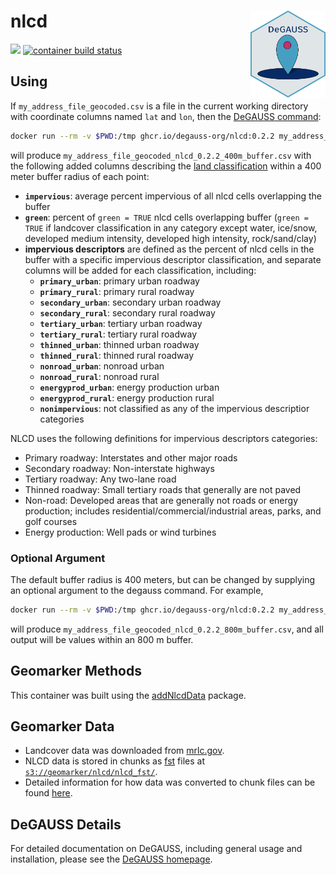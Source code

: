 # nlcd <a href='https://degauss.org'><img src='https://github.com/degauss-org/degauss_hex_logo/raw/main/PNG/degauss_hex.png' align='right' height='138.5' /></a>

[![](https://img.shields.io/github/v/release/degauss-org/nlcd?color=469FC2&label=version&sort=semver)](https://github.com/degauss-org/nlcd/releases)
[![container build status](https://github.com/degauss-org/nlcd/workflows/build-deploy-release/badge.svg)](https://github.com/degauss-org/nlcd/actions/workflows/build-deploy-release.yaml)

## Using

If `my_address_file_geocoded.csv` is a file in the current working directory with coordinate columns named `lat` and `lon`, then the [DeGAUSS command](https://degauss.org/using_degauss.html#DeGAUSS_Commands):

```sh
docker run --rm -v $PWD:/tmp ghcr.io/degauss-org/nlcd:0.2.2 my_address_file_geocoded.csv
```

will produce `my_address_file_geocoded_nlcd_0.2.2_400m_buffer.csv` with the following added columns describing the [land classification](https://www.mrlc.gov/data/legends/national-land-cover-database-class-legend-and-description) within a 400 meter buffer radius of each point:

- **`impervious`**: average percent impervious of all nlcd cells overlapping the buffer
- **`green`**: percent of `green = TRUE` nlcd cells overlapping buffer (`green = TRUE` if landcover classification in any category except water, ice/snow, developed medium intensity, developed high intensity, rock/sand/clay)
- **impervious descriptors** are defined as the percent of nlcd cells in the buffer with a specific impervious descriptor classification, and separate columns will be added for each classification, including:
  - **`primary_urban`**: primary urban roadway
  - **`primary_rural`**: primary rural roadway
  - **`secondary_urban`**: secondary urban roadway
  - **`secondary_rural`**: secondary rural roadway
  - **`tertiary_urban`**: tertiary urban roadway
  - **`tertiary_rural`**: tertiary rural roadway
  - **`thinned_urban`**: thinned urban roadway
  - **`thinned_rural`**: thinned rural roadway
  - **`nonroad_urban`**: nonroad urban
  - **`nonroad_rural`**: nonroad rural
  - **`energyprod_urban`**: energy production urban
  - **`energyprod_rural`**: energy production rural
  - **`nonimpervious`**: not classified as any of the impervious descriptior categories

NLCD uses the following definitions for impervious descriptors categories:

- Primary roadway: Interstates and other major roads
- Secondary roadway: Non-interstate highways
- Tertiary roadway: Any two-lane road
- Thinned roadway: Small tertiary roads that generally are not paved
- Non-road: Developed areas that are generally not roads or energy production; includes residential/commercial/industrial areas, parks, and golf courses
- Energy production: Well pads or wind turbines

### Optional Argument

The default buffer radius is 400 meters, but can be changed by supplying an optional argument to the degauss command. For example,

```sh
docker run --rm -v $PWD:/tmp ghcr.io/degauss-org/nlcd:0.2.2 my_address_file_geocoded.csv 800
```

will produce `my_address_file_geocoded_nlcd_0.2.2_800m_buffer.csv`, and all output will be values within an 800 m buffer. 

## Geomarker Methods

This container was built using the [addNlcdData](https://geomarker.io/addNlcdData) package.

## Geomarker Data

- Landcover data was downloaded from [mrlc.gov](mrlc.gov).
- NLCD data is stored in chunks as [fst](https://github.com/fstpackage/fst) files at [`s3://geomarker/nlcd/nlcd_fst/`](https://geomarker.s3.us-east-2.amazonaws.com/nlcd/nlcd_fst).
- Detailed information for how data was converted to chunk files can be found [here](https://github.com/geomarker-io/nlcd_raster_to_fst).

## DeGAUSS Details

For detailed documentation on DeGAUSS, including general usage and installation, please see the [DeGAUSS homepage](https://degauss.org).
